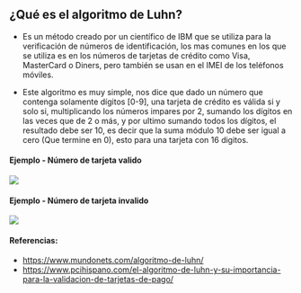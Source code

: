 ## ¿Qué es el algoritmo de Luhn?

- Es un método creado por un científico de IBM que se utiliza para la verificación de números de identificación, los mas comunes en los que se utiliza es en los números de tarjetas de crédito como Visa, MasterCard o Diners, pero también se usan en el IMEI de los teléfonos móviles. 

- Este algoritmo es muy simple, nos dice que dado un número que contenga solamente dígitos [0-9], una tarjeta de crédito es válida si y solo si, multiplicando los números impares por 2, sumando los dígitos en las veces que de 2 o más, y por ultimo sumando todos los dígitos, el resultado debe ser 10, es decir que la suma módulo 10 debe ser igual a cero (Que termine en 0), esto para una tarjeta con 16 digitos.

#### Ejemplo - Número de tarjeta valido

![](https://i0.wp.com/www.pcihispano.com/contenido/uploads/2017/08/PAN_valido_luhn.png?resize=1024%2C383&ssl=1)

#### Ejemplo - Número de tarjeta invalido

![](https://i1.wp.com/www.pcihispano.com/contenido/uploads/2017/08/PAN_invalido.png?resize=1024%2C388&ssl=1)

#### Referencias:
- https://www.mundonets.com/algoritmo-de-luhn/
- https://www.pcihispano.com/el-algoritmo-de-luhn-y-su-importancia-para-la-validacion-de-tarjetas-de-pago/
